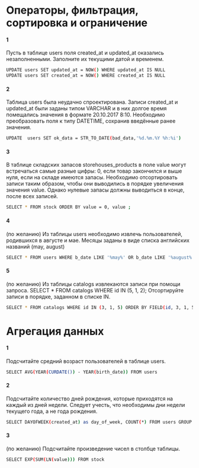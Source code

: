 # Операторы, фильтрация, сортировка и ограничение

#### 1
Пусть в таблице users поля created_at и updated_at оказались незаполненными. Заполните их текущими датой и временем.
```sh 
UPDATE users SET updated_at = NOW() WHERE updated_at IS NULL
UPDATE users SET created_at = NOW() WHERE created_at IS NULL
```

#### 2
Таблица users была неудачно спроектирована. Записи created_at и updated_at были заданы типом VARCHAR и в них долгое время помещались значения в формате 20.10.2017 8:10. Необходимо преобразовать поля к типу DATETIME, сохранив введённые ранее значения.
```sh 
UPDATE  users SET ok_data = STR_TO_DATE(bad_data,'%d.%m.%Y %h:%i')
```

#### 3 
В таблице складских запасов storehouses_products в поле value могут встречаться самые разные цифры: 0, если товар закончился и выше нуля, если на складе имеются запасы. Необходимо отсортировать записи таким образом, чтобы они выводились в порядке увеличения значения value. Однако нулевые запасы должны выводиться в конце, после всех записей.

```sh 
SELECT * FROM stock ORDER BY value = 0, value ;
```

#### 4 
(по желанию) Из таблицы users необходимо извлечь пользователей, родившихся в августе и мае. Месяцы заданы в виде списка английских названий (may, august)
```sh 
SELECT * FROM users WHERE b_date LIKE '%may%' OR b_date LIKE '%august%'
```

#### 5
(по желанию) Из таблицы catalogs извлекаются записи при помощи запроса. SELECT * FROM catalogs WHERE id IN (5, 1, 2); Отсортируйте записи в порядке, заданном в списке IN.
```sh 
SELECT * FROM catalogs WHERE id IN (3, 1, 5) ORDER BY FIELD(id, 3, 1, 5)
```


# Агрегация данных
#### 1 
Подсчитайте средний возраст пользователей в таблице users.
```sh
SELECT AVG(YEAR(CURDATE()) - YEAR(birth_date)) FROM users
```

#### 2 
Подсчитайте количество дней рождения, которые приходятся на каждый из дней недели. Следует учесть, что необходимы дни недели текущего года, а не года рождения.
```sh 
SELECT DAYOFWEEK(created_at) as day_of_week, COUNT(*) FROM users GROUP BY day_of_week
```

#### 3 
(по желанию) Подсчитайте произведение чисел в столбце таблицы.
```sh 
SELECT EXP(SUM(LN(value))) FROM stock
```